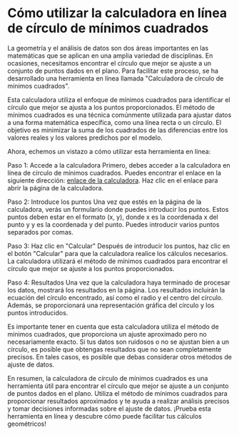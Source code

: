 Cómo utilizar la calculadora en línea de círculo de mínimos cuadrados
=====================================================================

La geometría y el análisis de datos son dos áreas importantes en las matemáticas que se aplican en una amplia variedad de disciplinas. En ocasiones, necesitamos encontrar el círculo que mejor se ajuste a un conjunto de puntos dados en el plano. Para facilitar este proceso, se ha desarrollado una herramienta en línea llamada "Calculadora de círculo de mínimos cuadrados".

Esta calculadora utiliza el enfoque de mínimos cuadrados para identificar el círculo que mejor se ajusta a los puntos proporcionados. El método de mínimos cuadrados es una técnica comúnmente utilizada para ajustar datos a una forma matemática específica, como una línea recta o un círculo. El objetivo es minimizar la suma de los cuadrados de las diferencias entre los valores reales y los valores predichos por el modelo.

Ahora, echemos un vistazo a cómo utilizar esta herramienta en línea:

Paso 1: Accede a la calculadora Primero, debes acceder a la calculadora en línea de círculo de mínimos cuadrados. Puedes encontrar el enlace en la siguiente dirección: [enlace de la calculadora](https://www.onlinecalculatorsfree.com/es/math/circle-least-squares-calculator.html). Haz clic en el enlace para abrir la página de la calculadora.

Paso 2: Introduce los puntos Una vez que estés en la página de la calculadora, verás un formulario donde puedes introducir los puntos. Estos puntos deben estar en el formato (x, y), donde x es la coordenada x del punto y y es la coordenada y del punto. Puedes introducir varios puntos separados por comas.

Paso 3: Haz clic en "Calcular" Después de introducir los puntos, haz clic en el botón "Calcular" para que la calculadora realice los cálculos necesarios. La calculadora utilizará el método de mínimos cuadrados para encontrar el círculo que mejor se ajuste a los puntos proporcionados.

Paso 4: Resultados Una vez que la calculadora haya terminado de procesar los datos, mostrará los resultados en la página. Los resultados incluirán la ecuación del círculo encontrado, así como el radio y el centro del círculo. Además, se proporcionará una representación gráfica del círculo y los puntos introducidos.

Es importante tener en cuenta que esta calculadora utiliza el método de mínimos cuadrados, que proporciona un ajuste aproximado pero no necesariamente exacto. Si tus datos son ruidosos o no se ajustan bien a un círculo, es posible que obtengas resultados que no sean completamente precisos. En tales casos, es posible que debas considerar otros métodos de ajuste de datos.

En resumen, la calculadora de círculo de mínimos cuadrados es una herramienta útil para encontrar el círculo que mejor se ajuste a un conjunto de puntos dados en el plano. Utiliza el método de mínimos cuadrados para proporcionar resultados aproximados y te ayuda a realizar análisis precisos y tomar decisiones informadas sobre el ajuste de datos. ¡Prueba esta herramienta en línea y descubre cómo puede facilitar tus cálculos geométricos!